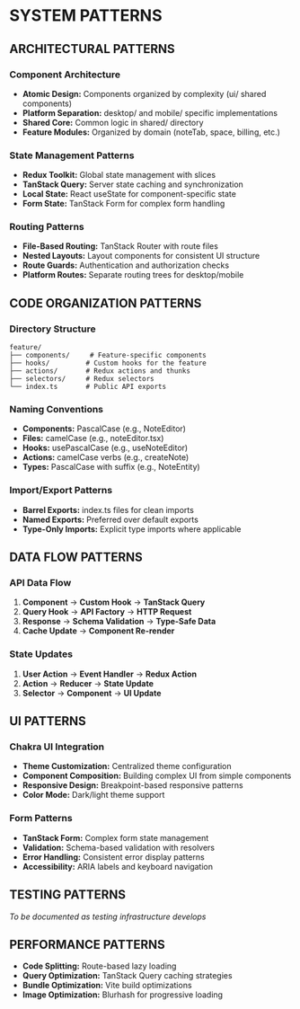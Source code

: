 # SYSTEM PATTERNS

## ARCHITECTURAL PATTERNS
### Component Architecture
- **Atomic Design:** Components organized by complexity (ui/ shared components)
- **Platform Separation:** desktop/ and mobile/ specific implementations
- **Shared Core:** Common logic in shared/ directory
- **Feature Modules:** Organized by domain (noteTab, space, billing, etc.)

### State Management Patterns
- **Redux Toolkit:** Global state management with slices
- **TanStack Query:** Server state caching and synchronization  
- **Local State:** React useState for component-specific state
- **Form State:** TanStack Form for complex form handling

### Routing Patterns
- **File-Based Routing:** TanStack Router with route files
- **Nested Layouts:** Layout components for consistent UI structure
- **Route Guards:** Authentication and authorization checks
- **Platform Routes:** Separate routing trees for desktop/mobile

## CODE ORGANIZATION PATTERNS
### Directory Structure
```
feature/
├── components/     # Feature-specific components
├── hooks/         # Custom hooks for the feature  
├── actions/       # Redux actions and thunks
├── selectors/     # Redux selectors
└── index.ts       # Public API exports
```

### Naming Conventions
- **Components:** PascalCase (e.g., NoteEditor)
- **Files:** camelCase (e.g., noteEditor.tsx)
- **Hooks:** usePascalCase (e.g., useNoteEditor)
- **Actions:** camelCase verbs (e.g., createNote)
- **Types:** PascalCase with suffix (e.g., NoteEntity)

### Import/Export Patterns
- **Barrel Exports:** index.ts files for clean imports
- **Named Exports:** Preferred over default exports
- **Type-Only Imports:** Explicit type imports where applicable

## DATA FLOW PATTERNS
### API Data Flow
1. **Component** → **Custom Hook** → **TanStack Query**
2. **Query Hook** → **API Factory** → **HTTP Request**
3. **Response** → **Schema Validation** → **Type-Safe Data**
4. **Cache Update** → **Component Re-render**

### State Updates
1. **User Action** → **Event Handler** → **Redux Action**
2. **Action** → **Reducer** → **State Update**
3. **Selector** → **Component** → **UI Update**

## UI PATTERNS
### Chakra UI Integration
- **Theme Customization:** Centralized theme configuration
- **Component Composition:** Building complex UI from simple components
- **Responsive Design:** Breakpoint-based responsive patterns
- **Color Mode:** Dark/light theme support

### Form Patterns
- **TanStack Form:** Complex form state management
- **Validation:** Schema-based validation with resolvers
- **Error Handling:** Consistent error display patterns
- **Accessibility:** ARIA labels and keyboard navigation

## TESTING PATTERNS
*To be documented as testing infrastructure develops*

## PERFORMANCE PATTERNS
- **Code Splitting:** Route-based lazy loading
- **Query Optimization:** TanStack Query caching strategies
- **Bundle Optimization:** Vite build optimizations
- **Image Optimization:** Blurhash for progressive loading
